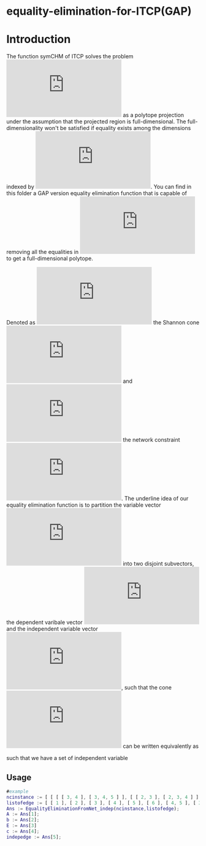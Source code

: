 # equality-elimination-for-ITCP(GAP)
# Introduction

The function symCHM of ITCP solves the problem ![equation](https://latex.codecogs.com/svg.latex?%5Ctext%7BProj%7D_%7B%5Cboldsymbol%7Bh%7D_p%7D%28%5CGamma_N%5Ccap%20%5Cmathcal%7BL%7D_%7B%5Cmathsf%7BA%7D%7D%29) as a polytope projection under the assumption that the projected region is full-dimensional. The full-dimensionality won't be satisfied if equality exists among the dimensions indexed by ![equation](https://latex.codecogs.com/svg.latex?%5Cinline%20%5Cboldsymbol%7Bh%7D_p). You can find in this folder a GAP version equality elimination function that is capable of removing all the equalities in ![equation](https://latex.codecogs.com/svg.latex?%5CGamma_%7BN%7D%20%5Ccap%5Cmathcal%7BL%7D_%7B%5Cmathsf%7BA%7D%7D) to get a full-dimensional polytope.

Denoted as ![equation](https://latex.codecogs.com/svg.latex?%5Cmathbb%7BA%7D%5Cboldsymbol%7Bh%7D%5Cleq%20%5Cboldsymbol%7B0%7D) the Shannon cone ![equation](https://latex.codecogs.com/svg.latex?%5CGamma_N) and ![equation](https://latex.codecogs.com/svg.latex?%5Cmathbb%7BE%7D%5Cboldsymbol%7Bh%7D%3D%20%5Cboldsymbol%7B0%7D) the network constraint ![equation](https://latex.codecogs.com/svg.latex?%5Cmathcal%7BL%7D_%7B%5Cmathsf%7BA%7D%7D). The underline idea of our equality elimination function is to partition the variable vector ![equation](https://latex.codecogs.com/svg.latex?%5Cboldsymbol%7Bh%7D) into two disjoint subvectors, the dependent varibale vector ![equation](https://latex.codecogs.com/svg.latex?%5Cboldsymbol%7Bh%7D_D) and the independent variable vector ![equation](https://latex.codecogs.com/gif.latex?%5Cboldsymbol%7Bh%7D_I), such that the cone ![equation](https://latex.codecogs.com/gif.latex?%5Cmathbb%7BA%7D%5Cboldsymbol%7Bh%7D%5Cleq%20%5Cboldsymbol%7B0%7D%5Ccap%20%5Cmathbb%7BE%7D%5Cboldsymbol%7Bh%7D%3D%5Cboldsymbol%7B0%7D) can be written equivalently as 



such that we have a set of independent variable 

## Usage

```GAP
#example
ncinstance := [ [ [ [ 3, 4 ], [ 3, 4, 5 ] ], [ [ 2, 3 ], [ 2, 3, 4 ] ] ], 3, 6 ];
listofedge := [ [ 1 ], [ 2 ], [ 3 ], [ 4 ], [ 5 ], [ 6 ], [ 4, 5 ], [ 3, 6 ], [ 1, 2 ], [ 2, 3, 4 ] ];
Ans := EqualityEliminationFromNet_indep(ncinstance,listofedge);
A := Ans[1];
b := Ans[2];
E := Ans[3]
c := Ans[4];
indepedge := Ans[5];
```

